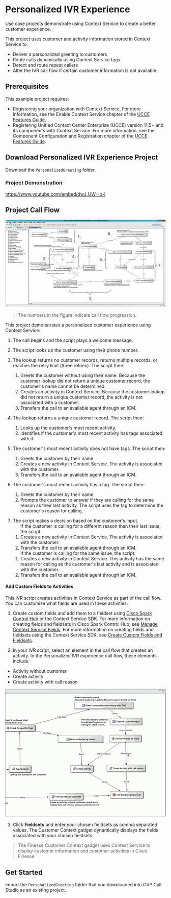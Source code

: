 # Personalized IVR Experience
Use case projects demonstrate using Context Service to create a better customer experience.

This project uses customer and activity information stored in Context Service to:

* Deliver a personalized greeting to customers
* Route calls dynamically using Context Service tags
* Detect and route repeat callers
* Alter the IVR call flow if certain customer information is not available

## Prerequisites
This example project requires:
* Registering your organization with Context Service. For more information, see the Enable Context Service chapter of the [UCCE Features Guide](https://www.cisco.com/c/en/us/support/customer-collaboration/unified-contact-center-enterprise/products-feature-guides-list.html).
* Registering Unified Contact Center Enterprise (UCCE) version 11.5+ and its components with Context Service. For more information, see the Component Configuration and Registration chapter of the [UCCE Features Guide](https://www.cisco.com/c/en/us/support/customer-collaboration/unified-contact-center-enterprise/products-feature-guides-list.html).

## Download Personalized IVR Experience Project
Download the `PersonalizedGreeting` folder.

### Project Demonstration

https://www.youtube.com/embed/dwJ_UW--b-I


## Project Call Flow

![](cvpPersonalized.png)
>The numbers in the figure indicate call flow progression.

This project demonstrates a personalized customer experience using Context Service:

1. The call begins and the script plays a welcome message.

2. The script looks up the customer using their phone number.

3. The lookup returns no customer records, returns multiple records, or reaches the retry limit (three retries). The script then:
      1. Greets the customer without using their name. Because the customer lookup did not return a unique customer record, the customer's name cannot be determined.
      2. Creates an activity in Context Service. Because the customer lookup did not return a unique customer record, the activity is not associated with a customer.
      3. Transfers the call to an available agent through an ICM.
4. The lookup returns a unique customer record. The script then:
      1. Looks up the customer's most recent activity.
      2. Identifies if the customer's most recent activity has tags associated with it.
5. The customer's most recent activity does not have tags. The script then:
      1. Greets the customer by their name.
      2. Creates a new activity in Context Service. The activity is associated with the customer.
      3. Transfers the call to an available agent through an ICM.
6. The customer's most recent activity has a tag. The script then:
      1. Greets the customer by their name.
      2. Prompts the customer to answer if they are calling for the same reason as their last activity. The script uses the tag to determine the customer's reason for calling.

<ol start="7"><li>The script makes a decision based on the customer's input.
  <ol>If the customer is calling for a different reason than their last issue, the script:
    <li>Creates a new activity in Context Service. The activity is associated with the customer.</li>
    <li>Transfers the call to an available agent through an ICM.</li>
  </ol>
  <ol>If the customer is calling for the same issue, the script:
    <li>Creates a new activity in Context Service. This activity has the same reason for calling as the customer's last activity and is associated with the customer.</li>
    <li>Transfers the call to an available agent through an ICM.
</li>
  </ol>
</li>
</ol>


#### Add Custom Fields to Activities

This IVR script creates activities in Context Service as part of the call flow. You can customize what fields are used in these activities:

1. Create custom fields and add them to a fieldset using [Cisco Spark Control Hub](https://admin.ciscospark.com/) or the Context Service SDK. For more information on creating fields and fieldsets in Cisco Spark Control Hub, see [Manage Context Service Fields](https://collaborationhelp.cisco.com/article/en-us/hi6rbf). For more information on creating fields and fieldsets using the Context Service SDK, see [Create Custom Fields and Fieldsets](https://developer.cisco.com/docs/context-service/#fields-and-fieldsets).

2. In your IVR script, select an element in the call flow that creates an activity. In the Personalized IVR experience call flow, these elements include:

  * Activity without customer
  * Create activity
  * Create activity with call reason

![](addFieldsets.gif)

3. Click **Fieldsets** and enter your chosen fieldsets as comma separated values. The Customer Context gadget dynamically displays the fields associated with your chosen fieldsets.

>The Finesse Customer Context gadget uses Context Service to display customer information and customer activities in Cisco Finesse.


## Get Started
Import the `PersonalizedGreeting` folder that you downloaded into CVP Call Studio as an existing project.

